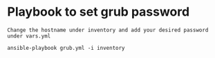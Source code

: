 # Playbook to set grub password

`Change the hostname under inventory and add your desired password under vars.yml`

`ansible-playbook grub.yml -i inventory`
